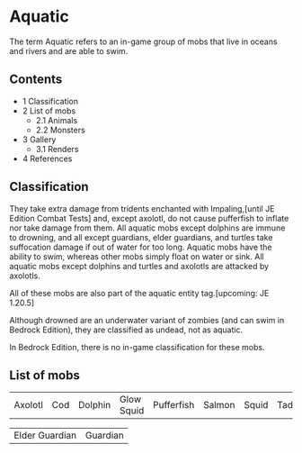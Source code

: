 # Aquatic
The term Aquatic refers to an in-game group of mobs that live in oceans and rivers and are able to swim.

## Contents
- 1 Classification
- 2 List of mobs
	- 2.1 Animals
	- 2.2 Monsters
- 3 Gallery
	- 3.1 Renders
- 4 References

## Classification
They take extra damage from tridents enchanted with Impaling,‌‌[until JE Edition Combat Tests] and, except axolotl, do not cause pufferfish to inflate nor take damage from them. All aquatic mobs except dolphins are immune to drowning, and all except guardians, elder guardians, and turtles take suffocation damage if out of water for too long. Aquatic mobs have the ability to swim, whereas other mobs simply float on water or sink. All aquatic mobs except dolphins and turtles and axolotls are attacked by axolotls.

All of these mobs are also part of the aquatic entity tag.‌[upcoming: JE 1.20.5]

Although drowned are an underwater variant of zombies (and can swim in Bedrock Edition), they are classified as undead, not as aquatic.

In Bedrock Edition, there is no in-game classification for these mobs.

## List of mobs
|         |     |         |            |            |        |       |         |               |        |
|---------|-----|---------|------------|------------|--------|-------|---------|---------------|--------|
| Axolotl | Cod | Dolphin | Glow Squid | Pufferfish | Salmon | Squid | Tadpole | Tropical Fish | Turtle |

|                |          |
|----------------|----------|
| Elder Guardian | Guardian |

